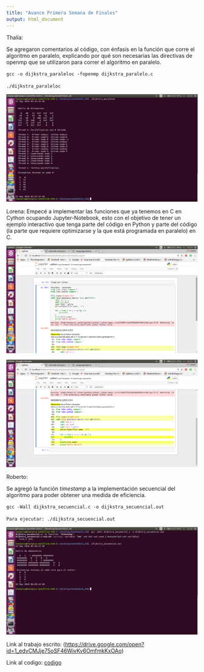 ```yaml
---
title: "Avance Primera Semana de Finales"
output: html_document
---
```


Thalía: 

Se agregaron comentarios al código, con énfasis en la función que corre el algoritmo en paralelo, explicando por qué son necesarias las directivas de openmp que se utilizaron para correr el algoritmo en paralelo.
```
gcc -o dijkstra_paraleloc -fopenmp dijkstra_paralelo.c

./dijkstra_paraleloc

```
![Paralelo](fotos/paralelo.png)


Lorena: Empecé a implementar las funciones que ya tenemos en C en Cython ocupando Jupyter-Notebook, esto con el objetivo de tener un ejemplo interactivo que tenga parte del código en Python y parte del código (la parte que requiere optimizarse y la que está programada en paralelo) en C. 

![Cython](fotos/cython1.png)

![Cython](fotos/cython2.png)




Roberto:

Se agregó la función *timestamp* a la implementación secuencial del algoritmo para poder obtener una medida de eficiencia. 
```
gcc -Wall dijkstra_secuencial.c -o dijkstra_secuencial.out

Para ejecutar: ./dijkstra_secuencial.out

```

![Secuencial](fotos/secuencial.png)



Link al trabajo escrito: (https://drive.google.com/open?id=1_edvCMJje75oSF46WjvKv6OmfmkKxOAo)

Link al codigo: [codigo](codigo)
